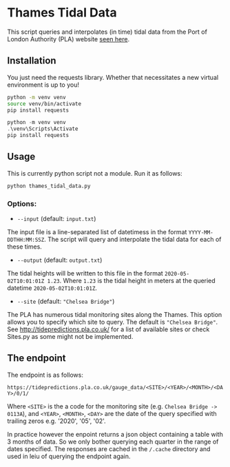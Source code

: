 # Thames Tidal Data

This script queries and interpolates (in time) tidal data from the Port of London Authority (PLA) website [seen here](http://tidepredictions.pla.co.uk).

## Installation

You just need the requests library. Whether that necessitates a new virtual environment is up to you!

``` bash (linux)
python -m venv venv
source venv/bin/activate
pip install requests
```

``` powershell (windows)
python -m venv venv
.\venv\Scripts\Activate
pip install requests
```


## Usage

This is currently python script not a module. Run it as follows:

``` bash
python thames_tidal_data.py
```

### Options:

- `--input` (default: `input.txt`)

The input file is a line-separated list of datetimess in the format `YYYY-MM-DDTHH:MM:SSZ`. The script will query and interpolate the tidal data for each of these times.

- `--output` (default: `output.txt`)

The tidal heights will be written to this file in the format `2020-05-02T10:01:01Z 1.23`. Where `1.23` is the tidal height in meters at the queried datetime `2020-05-02T10:01:01Z`.

- `--site` (default: `"Chelsea Bridge"`)

The PLA has numerous tidal monitoring sites along the Thames. This option allows you to specify which site to query. The default is `"Chelsea Bridge"`. See http://tidepredictions.pla.co.uk/ for a list of available sites or check Sites.py as some might not be implemented.

## The endpoint

The endpoint is as follows:

`https://tidepredictions.pla.co.uk/gauge_data/<SITE>/<YEAR>/<MONTH>/<DAY>/0/1/`

Where `<SITE>` is the a code for the monitoring site (e.g. `Chelsea Bridge -> 0113A`), and `<YEAR>`, `<MONTH>`, `<DAY>` are the date of the query specified with trailing zeros e.g. '2020', '05', '02'.

In practice however the enpoint returns a json object containing a table with 3 months of data. So we only bother querying each quarter in the range of dates specified. The responses are cached in the `/.cache` directory and used in leiu of querying the endpoint again.